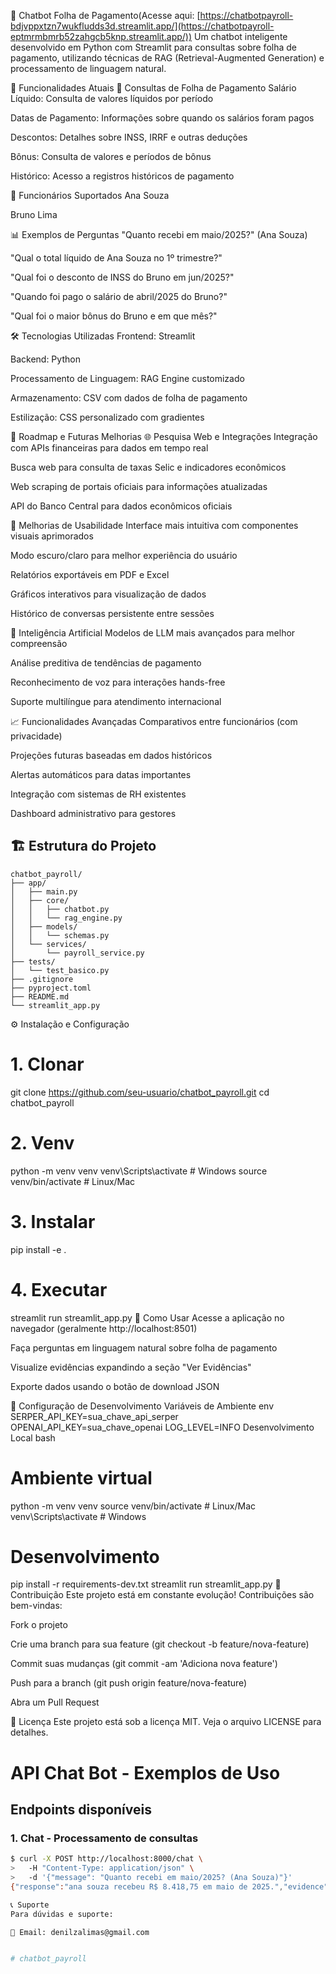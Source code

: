 🤖 Chatbot Folha de Pagamento(Acesse aqui: [https://chatbotpayroll-bdjvppxtzn7wukfludds3d.streamlit.app/](https://chatbotpayroll-eptmrmbmrb52zahgcb5knp.streamlit.app/))
Um chatbot inteligente desenvolvido em Python com Streamlit para consultas sobre folha de pagamento, utilizando técnicas de RAG (Retrieval-Augmented Generation) e processamento de linguagem natural.

🚀 Funcionalidades Atuais
💼 Consultas de Folha de Pagamento
Salário Líquido: Consulta de valores líquidos por período

Datas de Pagamento: Informações sobre quando os salários foram pagos

Descontos: Detalhes sobre INSS, IRRF e outras deduções

Bônus: Consulta de valores e períodos de bônus

Histórico: Acesso a registros históricos de pagamento

👥 Funcionários Suportados
Ana Souza

Bruno Lima

📊 Exemplos de Perguntas
"Quanto recebi em maio/2025?" (Ana Souza)

"Qual o total líquido de Ana Souza no 1º trimestre?"

"Qual foi o desconto de INSS do Bruno em jun/2025?"

"Quando foi pago o salário de abril/2025 do Bruno?"

"Qual foi o maior bônus do Bruno e em que mês?"

🛠️ Tecnologias Utilizadas
Frontend: Streamlit

Backend: Python

Processamento de Linguagem: RAG Engine customizado

Armazenamento: CSV com dados de folha de pagamento

Estilização: CSS personalizado com gradientes

🔮 Roadmap e Futuras Melhorias
🌐 Pesquisa Web e Integrações
Integração com APIs financeiras para dados em tempo real

Busca web para consulta de taxas Selic e indicadores econômicos

Web scraping de portais oficiais para informações atualizadas

API do Banco Central para dados econômicos oficiais

🎨 Melhorias de Usabilidade
Interface mais intuitiva com componentes visuais aprimorados

Modo escuro/claro para melhor experiência do usuário

Relatórios exportáveis em PDF e Excel

Gráficos interativos para visualização de dados

Histórico de conversas persistente entre sessões

🤖 Inteligência Artificial
Modelos de LLM mais avançados para melhor compreensão

Análise preditiva de tendências de pagamento

Reconhecimento de voz para interações hands-free

Suporte multilíngue para atendimento internacional

📈 Funcionalidades Avançadas
Comparativos entre funcionários (com privacidade)

Projeções futuras baseadas em dados históricos

Alertas automáticos para datas importantes

Integração com sistemas de RH existentes

Dashboard administrativo para gestores

## 🏗️ Estrutura do Projeto

```text
chatbot_payroll/
├── app/
│   ├── main.py
│   ├── core/
│   │   ├── chatbot.py
│   │   └── rag_engine.py
│   ├── models/
│   │   └── schemas.py
│   └── services/
│       └── payroll_service.py
├── tests/
│   └── test_basico.py
├── .gitignore
├── pyproject.toml
├── README.md
└── streamlit_app.py
```
⚙️ Instalação e Configuração
# 1. Clonar
git clone https://github.com/seu-usuario/chatbot_payroll.git
cd chatbot_payroll

# 2. Venv
python -m venv venv
venv\Scripts\activate  # Windows
source venv/bin/activate  # Linux/Mac

# 3. Instalar
pip install -e .

# 4. Executar
streamlit run streamlit_app.py
🎯 Como Usar
Acesse a aplicação no navegador (geralmente http://localhost:8501)

Faça perguntas em linguagem natural sobre folha de pagamento

Visualize evidências expandindo a seção "Ver Evidências"

Exporte dados usando o botão de download JSON

🔧 Configuração de Desenvolvimento
Variáveis de Ambiente
env
SERPER_API_KEY=sua_chave_api_serper
OPENAI_API_KEY=sua_chave_openai
LOG_LEVEL=INFO
Desenvolvimento Local
bash
# Ambiente virtual
python -m venv venv
source venv/bin/activate  # Linux/Mac
venv\Scripts\activate     # Windows

# Desenvolvimento
pip install -r requirements-dev.txt
streamlit run streamlit_app.py
🤝 Contribuição
Este projeto está em constante evolução! Contribuições são bem-vindas:

Fork o projeto

Crie uma branch para sua feature (git checkout -b feature/nova-feature)

Commit suas mudanças (git commit -am 'Adiciona nova feature')

Push para a branch (git push origin feature/nova-feature)

Abra um Pull Request

📝 Licença
Este projeto está sob a licença MIT. Veja o arquivo LICENSE para detalhes.

# API Chat Bot - Exemplos de Uso

## Endpoints disponíveis

### 1. Chat - Processamento de consultas
```bash
$ curl -X POST http://localhost:8000/chat \
>   -H "Content-Type: application/json" \
>   -d '{"message": "Quanto recebi em maio/2025? (Ana Souza)"}'
{"response":"ana souza recebeu R$ 8.418,75 em maio de 2025.","evidence":[{"employee_id":"E001","name":"Ana Souza","competency":"2025-05","net_pay":8418.75,"payment_date":"2025-05-28","base_salary":8000.0,"bonus":1200.0,"deductions_inss":880.0,"deductions_irrf":551.25}],"sources":["payroll.csv"],"conversation_id":"default"}(venv) 

📞 Suporte
Para dúvidas e suporte:

📧 Email: denilzalimas@gmail.com


# chatbot_payroll
